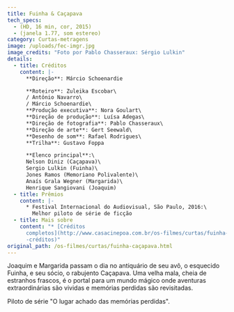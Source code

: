 ```yaml
---
title: Fuinha & Caçapava
tech_specs:
  - (HD, 16 min, cor, 2015)
  - (janela 1.77, som estereo)
category: Curtas-metragens
image: /uploads/fec-imgr.jpg
image_credits: "Foto por Pablo Chasseraux: Sérgio Lulkin"
details:
  - title: Créditos
    content: |-
      **Direção**: Márcio Schoenardie

      **Roteiro**: Zuleika Escobar\
      / Antônio Navarro\
      / Márcio Schoenardie\
      **Produção executiva**: Nora Goulart\
      **Direção de produção**: Luísa Adegas\
      **Direção de fotografia**: Pablo Chasseraux\
      **Direção de arte**: Gert Seewald\
      **Desenho de som**: Rafael Rodrigues\
      **Trilha**: Gustavo Foppa

      **Elenco principal**:\
      Nelson Diniz (Caçapava)\
      Sergio Lulkin (Fuinha)\
      Jones Ramos (Memoriano Polivalente)\
      Anaís Grala Wegner (Margarida)\
      Henrique Sangiovani (Joaquim)
  - title: Prêmios
    content: |-
      * Festival Internacional do Audiovisual, São Paulo, 2016:\
        Melhor piloto de série de ficção
  - title: Mais sobre
    content: "* [Créditos
      completos](http://www.casacinepoa.com.br/os-filmes/curtas/fuinha-caçapava\
      -créditos)"
original_path: /os-filmes/curtas/fuinha-caçapava.html
---
```

Joaquim e Margarida passam o dia no antiquário de seu avô, o esquecido Fuinha, e seu sócio, o rabujento Caçapava. Uma velha mala, cheia de estranhos frascos, é o portal para um mundo mágico onde aventuras extraordinárias são vividas e memórias perdidas são revisitadas.

Piloto de série "O lugar achado das memórias perdidas".